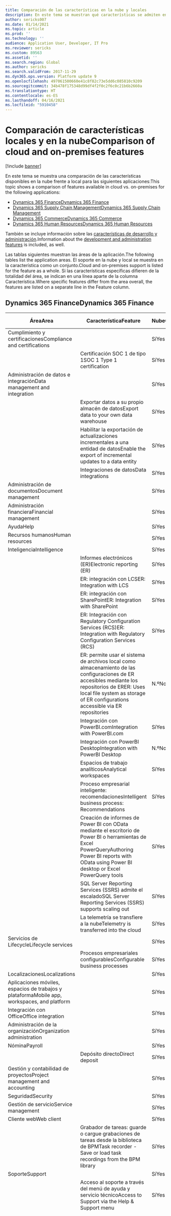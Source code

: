 ```yaml
---
title: Comparación de las características en la nube y locales
description: En este tema se muestran qué características se admiten en la nube y en local.
author: sericks007
ms.date: 01/14/2021
ms.topic: article
ms.prod: ''
ms.technology: ''
audience: Application User, Developer, IT Pro
ms.reviewer: sericks
ms.custom: 89563
ms.assetid: ''
ms.search.region: Global
ms.author: sericks
ms.search.validFrom: 2017-11-29
ms.dyn365.ops.version: Platform update 9
ms.openlocfilehash: 497061500660e41c8f82c73e5dd6c085810c9209
ms.sourcegitcommit: 34b478f175348d99df4f2f0c2f6c0c21b6b2660a
ms.translationtype: HT
ms.contentlocale: es-ES
ms.lasthandoff: 04/16/2021
ms.locfileid: "5910458"
---
```

# <a name="comparison-of-cloud-and-on-premises-features"></a><span data-ttu-id="b40ac-103">Comparación de características locales y en la nube</span><span class="sxs-lookup"><span data-stu-id="b40ac-103">Comparison of cloud and on-premises features</span></span>

[!include [banner](../includes/banner.md)]

<span data-ttu-id="b40ac-104">En este tema se muestra una comparación de las características disponibles en la nube frente a local para las siguientes aplicaciones:</span><span class="sxs-lookup"><span data-stu-id="b40ac-104">This topic shows a comparison of features available in cloud vs. on-premises for the following applications:</span></span>

- [<span data-ttu-id="b40ac-105">Dynamics 365 Finance</span><span class="sxs-lookup"><span data-stu-id="b40ac-105">Dynamics 365 Finance</span></span>](cloud-prem-comparison.md#dynamics-365-finance)
- [<span data-ttu-id="b40ac-106">Dynamics 365 Supply Chain Management</span><span class="sxs-lookup"><span data-stu-id="b40ac-106">Dynamics 365 Supply Chain Management</span></span>](cloud-prem-comparison.md#dynamics-365-supply-chain-management)
- [<span data-ttu-id="b40ac-107">Dynamics 365 Commerce</span><span class="sxs-lookup"><span data-stu-id="b40ac-107">Dynamics 365 Commerce</span></span>](cloud-prem-comparison.md#dynamics-365-commerce)
- [<span data-ttu-id="b40ac-108">Dynamics 365 Human Resources</span><span class="sxs-lookup"><span data-stu-id="b40ac-108">Dynamics 365 Human Resources</span></span>](cloud-prem-comparison.md#dynamics-365-human-resources)

<span data-ttu-id="b40ac-109">También se incluye información sobre las [características de desarrollo y administración](cloud-prem-comparison.md#development-and-administration-features).</span><span class="sxs-lookup"><span data-stu-id="b40ac-109">Information about the [development and administration features](cloud-prem-comparison.md#development-and-administration-features) is included, as well.</span></span>

<span data-ttu-id="b40ac-110">Las tablas siguientes muestran las áreas de la aplicación.</span><span class="sxs-lookup"><span data-stu-id="b40ac-110">The following tables list the application areas.</span></span> <span data-ttu-id="b40ac-111">El soporte en la nube y local se muestra en la característica como un conjunto.</span><span class="sxs-lookup"><span data-stu-id="b40ac-111">Cloud and on-premises support is listed for the feature as a whole.</span></span> <span data-ttu-id="b40ac-112">Si las características específicas difieren de la totalidad del área, se indican en una línea aparte de la columna Característica.</span><span class="sxs-lookup"><span data-stu-id="b40ac-112">Where specific features differ from the area overall, the features are listed on a separate line in the Feature column.</span></span>

## <a name="dynamics-365-finance"></a><span data-ttu-id="b40ac-113">Dynamics 365 Finance</span><span class="sxs-lookup"><span data-stu-id="b40ac-113">Dynamics 365 Finance</span></span>

| <span data-ttu-id="b40ac-114">**Área**</span><span class="sxs-lookup"><span data-stu-id="b40ac-114">**Area**</span></span>             | <span data-ttu-id="b40ac-115">**Característica**</span><span class="sxs-lookup"><span data-stu-id="b40ac-115">**Feature**</span></span>                | <span data-ttu-id="b40ac-116">**Nube**</span><span class="sxs-lookup"><span data-stu-id="b40ac-116">**Cloud**</span></span> | <span data-ttu-id="b40ac-117">**Local**</span><span class="sxs-lookup"><span data-stu-id="b40ac-117">**On-premises**</span></span> |
|---------------------|-----------------------------|-----------|-----------------|
| <span data-ttu-id="b40ac-118">Cumplimiento y certificaciones</span><span class="sxs-lookup"><span data-stu-id="b40ac-118">Compliance and certifications</span></span>        |                                                                                           | <span data-ttu-id="b40ac-119">Sí</span><span class="sxs-lookup"><span data-stu-id="b40ac-119">Yes</span></span>       | <span data-ttu-id="b40ac-120">Sí</span><span class="sxs-lookup"><span data-stu-id="b40ac-120">Yes</span></span>             |
|                                      | <span data-ttu-id="b40ac-121">Certificación SOC 1 de tipo 1</span><span class="sxs-lookup"><span data-stu-id="b40ac-121">SOC 1 Type 1 certification</span></span>                                                                | <span data-ttu-id="b40ac-122">Sí</span><span class="sxs-lookup"><span data-stu-id="b40ac-122">Yes</span></span>       | <span data-ttu-id="b40ac-123">No</span><span class="sxs-lookup"><span data-stu-id="b40ac-123">No</span></span>              |
| <span data-ttu-id="b40ac-124">Administración de datos e integración</span><span class="sxs-lookup"><span data-stu-id="b40ac-124">Data management and integration</span></span>      |                                                                                           | <span data-ttu-id="b40ac-125">Sí</span><span class="sxs-lookup"><span data-stu-id="b40ac-125">Yes</span></span>       | <span data-ttu-id="b40ac-126">Sí</span><span class="sxs-lookup"><span data-stu-id="b40ac-126">Yes</span></span>             |
|                                      | <span data-ttu-id="b40ac-127">Exportar datos a su propio almacén de datos</span><span class="sxs-lookup"><span data-stu-id="b40ac-127">Export data to your own data warehouse</span></span>                                                    | <span data-ttu-id="b40ac-128">Sí</span><span class="sxs-lookup"><span data-stu-id="b40ac-128">Yes</span></span>       | <span data-ttu-id="b40ac-129">Sí</span><span class="sxs-lookup"><span data-stu-id="b40ac-129">Yes</span></span>             |
|                                      | <span data-ttu-id="b40ac-130">Habilitar la exportación de actualizaciones incrementales a una entidad de datos</span><span class="sxs-lookup"><span data-stu-id="b40ac-130">Enable the export of incremental updates to a data entity</span></span>                                 | <span data-ttu-id="b40ac-131">Sí</span><span class="sxs-lookup"><span data-stu-id="b40ac-131">Yes</span></span>       | <span data-ttu-id="b40ac-132">Sí</span><span class="sxs-lookup"><span data-stu-id="b40ac-132">Yes</span></span>             |
|                                      | <span data-ttu-id="b40ac-133">Integraciones de datos</span><span class="sxs-lookup"><span data-stu-id="b40ac-133">Data integrations</span></span>                                                                         | <span data-ttu-id="b40ac-134">Sí</span><span class="sxs-lookup"><span data-stu-id="b40ac-134">Yes</span></span>       | <span data-ttu-id="b40ac-135">Sí</span><span class="sxs-lookup"><span data-stu-id="b40ac-135">Yes</span></span>             |
| <span data-ttu-id="b40ac-136">Administración de documentos</span><span class="sxs-lookup"><span data-stu-id="b40ac-136">Document management</span></span>                  |                                                                                           | <span data-ttu-id="b40ac-137">Sí</span><span class="sxs-lookup"><span data-stu-id="b40ac-137">Yes</span></span>       | <span data-ttu-id="b40ac-138">Sí</span><span class="sxs-lookup"><span data-stu-id="b40ac-138">Yes</span></span>             |
| <span data-ttu-id="b40ac-139">Administración financiera</span><span class="sxs-lookup"><span data-stu-id="b40ac-139">Financial management</span></span>                 |                                                                                           | <span data-ttu-id="b40ac-140">Sí</span><span class="sxs-lookup"><span data-stu-id="b40ac-140">Yes</span></span>       | <span data-ttu-id="b40ac-141">Sí</span><span class="sxs-lookup"><span data-stu-id="b40ac-141">Yes</span></span>             |
| <span data-ttu-id="b40ac-142">Ayuda</span><span class="sxs-lookup"><span data-stu-id="b40ac-142">Help</span></span>                                 |                                                                                           | <span data-ttu-id="b40ac-143">Sí</span><span class="sxs-lookup"><span data-stu-id="b40ac-143">Yes</span></span>       | <span data-ttu-id="b40ac-144">N.º</span><span class="sxs-lookup"><span data-stu-id="b40ac-144">No</span></span>              |
| <span data-ttu-id="b40ac-145">Recursos humanos</span><span class="sxs-lookup"><span data-stu-id="b40ac-145">Human resources</span></span>                      |                                                                                           | <span data-ttu-id="b40ac-146">Sí</span><span class="sxs-lookup"><span data-stu-id="b40ac-146">Yes</span></span>       | <span data-ttu-id="b40ac-147">Sí</span><span class="sxs-lookup"><span data-stu-id="b40ac-147">Yes</span></span>             |
| <span data-ttu-id="b40ac-148">Inteligencia</span><span class="sxs-lookup"><span data-stu-id="b40ac-148">Intelligence</span></span>                         |                                                                                           | <span data-ttu-id="b40ac-149">Sí</span><span class="sxs-lookup"><span data-stu-id="b40ac-149">Yes</span></span>       | <span data-ttu-id="b40ac-150">Sí</span><span class="sxs-lookup"><span data-stu-id="b40ac-150">Yes</span></span>             |
|                                      | <span data-ttu-id="b40ac-151">Informes electrónicos (ER)</span><span class="sxs-lookup"><span data-stu-id="b40ac-151">Electronic reporting (ER)</span></span>                                                                 | <span data-ttu-id="b40ac-152">Sí</span><span class="sxs-lookup"><span data-stu-id="b40ac-152">Yes</span></span>       | <span data-ttu-id="b40ac-153">Sí</span><span class="sxs-lookup"><span data-stu-id="b40ac-153">Yes</span></span>             |
|                                      | <span data-ttu-id="b40ac-154">ER: integración con LCS</span><span class="sxs-lookup"><span data-stu-id="b40ac-154">ER: Integration with LCS</span></span>                                                                  | <span data-ttu-id="b40ac-155">Sí</span><span class="sxs-lookup"><span data-stu-id="b40ac-155">Yes</span></span>       | <span data-ttu-id="b40ac-156">No</span><span class="sxs-lookup"><span data-stu-id="b40ac-156">No</span></span>              |
|                                      | <span data-ttu-id="b40ac-157">ER: integración con SharePoint</span><span class="sxs-lookup"><span data-stu-id="b40ac-157">ER: Integration with SharePoint</span></span>                                                           | <span data-ttu-id="b40ac-158">Sí</span><span class="sxs-lookup"><span data-stu-id="b40ac-158">Yes</span></span>       | <span data-ttu-id="b40ac-159">No</span><span class="sxs-lookup"><span data-stu-id="b40ac-159">No</span></span>              |
|                                      | <span data-ttu-id="b40ac-160">ER: Integración con Regulatory Configuration Services (RCS)</span><span class="sxs-lookup"><span data-stu-id="b40ac-160">ER: Integration with Regulatory Configuration Services (RCS)</span></span>                              | <span data-ttu-id="b40ac-161">Sí</span><span class="sxs-lookup"><span data-stu-id="b40ac-161">Yes</span></span>       | <span data-ttu-id="b40ac-162">No</span><span class="sxs-lookup"><span data-stu-id="b40ac-162">No</span></span>              |
|                                      | <span data-ttu-id="b40ac-163">ER: permite usar el sistema de archivos local como almacenamiento de las configuraciones de ER accesibles mediante los repositorios de ER</span><span class="sxs-lookup"><span data-stu-id="b40ac-163">ER: Uses local file system as storage of ER configurations accessible via ER repositories</span></span> | <span data-ttu-id="b40ac-164">N.º</span><span class="sxs-lookup"><span data-stu-id="b40ac-164">No</span></span>        | <span data-ttu-id="b40ac-165">Sí</span><span class="sxs-lookup"><span data-stu-id="b40ac-165">Yes</span></span>             |
|                                      | <span data-ttu-id="b40ac-166">Integración con PowerBI.com</span><span class="sxs-lookup"><span data-stu-id="b40ac-166">Integration with PowerBI.com</span></span>                                                              | <span data-ttu-id="b40ac-167">Sí</span><span class="sxs-lookup"><span data-stu-id="b40ac-167">Yes</span></span>       | <span data-ttu-id="b40ac-168">N.º</span><span class="sxs-lookup"><span data-stu-id="b40ac-168">No</span></span>              |
|                                      | <span data-ttu-id="b40ac-169">Integración con PowerBI Desktop</span><span class="sxs-lookup"><span data-stu-id="b40ac-169">Integration with PowerBI Desktop</span></span>                                                          | <span data-ttu-id="b40ac-170">N.º</span><span class="sxs-lookup"><span data-stu-id="b40ac-170">No</span></span>        | <span data-ttu-id="b40ac-171">Sí</span><span class="sxs-lookup"><span data-stu-id="b40ac-171">Yes</span></span>             |
|                                      | <span data-ttu-id="b40ac-172">Espacios de trabajo analíticos</span><span class="sxs-lookup"><span data-stu-id="b40ac-172">Analytical workspaces</span></span>                                                                     | <span data-ttu-id="b40ac-173">Sí</span><span class="sxs-lookup"><span data-stu-id="b40ac-173">Yes</span></span>       | <span data-ttu-id="b40ac-174">N.º</span><span class="sxs-lookup"><span data-stu-id="b40ac-174">No</span></span>              |
|                                      | <span data-ttu-id="b40ac-175">Proceso empresarial inteligente: recomendaciones</span><span class="sxs-lookup"><span data-stu-id="b40ac-175">Intelligent business process: Recommendations</span></span>                                             | <span data-ttu-id="b40ac-176">Sí</span><span class="sxs-lookup"><span data-stu-id="b40ac-176">Yes</span></span>       | <span data-ttu-id="b40ac-177">Nº</span><span class="sxs-lookup"><span data-stu-id="b40ac-177">No</span></span>              |
|                                      | <span data-ttu-id="b40ac-178">Creación de informes de Power BI con OData mediante el escritorio de Power BI o herramientas de Excel PowerQuery</span><span class="sxs-lookup"><span data-stu-id="b40ac-178">Authoring Power BI reports with OData using Power BI desktop or Excel PowerQuery tools</span></span>    | <span data-ttu-id="b40ac-179">Sí</span><span class="sxs-lookup"><span data-stu-id="b40ac-179">Yes</span></span>       | <span data-ttu-id="b40ac-180">Nº</span><span class="sxs-lookup"><span data-stu-id="b40ac-180">No</span></span>              |
|                                      | <span data-ttu-id="b40ac-181">SQL Server Reporting Services (SSRS) admite el escalado</span><span class="sxs-lookup"><span data-stu-id="b40ac-181">SQL Server Reporting Services (SSRS) supports scaling out</span></span>                                 | <span data-ttu-id="b40ac-182">Sí</span><span class="sxs-lookup"><span data-stu-id="b40ac-182">Yes</span></span>       | <span data-ttu-id="b40ac-183">Sí</span><span class="sxs-lookup"><span data-stu-id="b40ac-183">Yes</span></span>             |
|                                      | <span data-ttu-id="b40ac-184">La telemetría se transfiere a la nube</span><span class="sxs-lookup"><span data-stu-id="b40ac-184">Telemetry is transferred into the cloud</span></span>                                                   | <span data-ttu-id="b40ac-185">Sí</span><span class="sxs-lookup"><span data-stu-id="b40ac-185">Yes</span></span>       | <span data-ttu-id="b40ac-186">N.º</span><span class="sxs-lookup"><span data-stu-id="b40ac-186">No</span></span>              |
| <span data-ttu-id="b40ac-187">Servicios de Lifecycle</span><span class="sxs-lookup"><span data-stu-id="b40ac-187">Lifecycle services</span></span>                   |                                                                                           | <span data-ttu-id="b40ac-188">Sí</span><span class="sxs-lookup"><span data-stu-id="b40ac-188">Yes</span></span>       | <span data-ttu-id="b40ac-189">Sí</span><span class="sxs-lookup"><span data-stu-id="b40ac-189">Yes</span></span>             |
|                                      | <span data-ttu-id="b40ac-190">Procesos empresariales configurables</span><span class="sxs-lookup"><span data-stu-id="b40ac-190">Configurable business processes</span></span>                                                           | <span data-ttu-id="b40ac-191">Sí</span><span class="sxs-lookup"><span data-stu-id="b40ac-191">Yes</span></span>       | <span data-ttu-id="b40ac-192">No</span><span class="sxs-lookup"><span data-stu-id="b40ac-192">No</span></span>              |
| <span data-ttu-id="b40ac-193">Localizaciones</span><span class="sxs-lookup"><span data-stu-id="b40ac-193">Localizations</span></span>                        |                                                                                           | <span data-ttu-id="b40ac-194">Sí</span><span class="sxs-lookup"><span data-stu-id="b40ac-194">Yes</span></span>       | <span data-ttu-id="b40ac-195">Sí</span><span class="sxs-lookup"><span data-stu-id="b40ac-195">Yes</span></span>             |
| <span data-ttu-id="b40ac-196">Aplicaciones móviles, espacios de trabajos y plataforma</span><span class="sxs-lookup"><span data-stu-id="b40ac-196">Mobile app, workspaces, and platform</span></span> |                                                                                           | <span data-ttu-id="b40ac-197">Sí</span><span class="sxs-lookup"><span data-stu-id="b40ac-197">Yes</span></span>       | <span data-ttu-id="b40ac-198">Sí</span><span class="sxs-lookup"><span data-stu-id="b40ac-198">Yes</span></span>             |
| <span data-ttu-id="b40ac-199">Integración con Office</span><span class="sxs-lookup"><span data-stu-id="b40ac-199">Office integration</span></span>                   |                                                                                           | <span data-ttu-id="b40ac-200">Sí</span><span class="sxs-lookup"><span data-stu-id="b40ac-200">Yes</span></span>       | <span data-ttu-id="b40ac-201">Sí</span><span class="sxs-lookup"><span data-stu-id="b40ac-201">Yes</span></span>             |
| <span data-ttu-id="b40ac-202">Administración de la organización</span><span class="sxs-lookup"><span data-stu-id="b40ac-202">Organization administration</span></span>          |                                                                                           | <span data-ttu-id="b40ac-203">Sí</span><span class="sxs-lookup"><span data-stu-id="b40ac-203">Yes</span></span>       | <span data-ttu-id="b40ac-204">Sí</span><span class="sxs-lookup"><span data-stu-id="b40ac-204">Yes</span></span>             |
| <span data-ttu-id="b40ac-205">Nómina</span><span class="sxs-lookup"><span data-stu-id="b40ac-205">Payroll</span></span>                              |                                                                                           | <span data-ttu-id="b40ac-206">Sí</span><span class="sxs-lookup"><span data-stu-id="b40ac-206">Yes</span></span>       | <span data-ttu-id="b40ac-207">Sí</span><span class="sxs-lookup"><span data-stu-id="b40ac-207">Yes</span></span>             |
|                                      | <span data-ttu-id="b40ac-208">Depósito directo</span><span class="sxs-lookup"><span data-stu-id="b40ac-208">Direct deposit</span></span>                                                                            | <span data-ttu-id="b40ac-209">Sí</span><span class="sxs-lookup"><span data-stu-id="b40ac-209">Yes</span></span>       | <span data-ttu-id="b40ac-210">No</span><span class="sxs-lookup"><span data-stu-id="b40ac-210">No</span></span>              |
| <span data-ttu-id="b40ac-211">Gestión y contabilidad de proyectos</span><span class="sxs-lookup"><span data-stu-id="b40ac-211">Project management and accounting</span></span>    |                                                                                           | <span data-ttu-id="b40ac-212">Sí</span><span class="sxs-lookup"><span data-stu-id="b40ac-212">Yes</span></span>       | <span data-ttu-id="b40ac-213">Sí</span><span class="sxs-lookup"><span data-stu-id="b40ac-213">Yes</span></span>             |
| <span data-ttu-id="b40ac-214">Seguridad</span><span class="sxs-lookup"><span data-stu-id="b40ac-214">Security</span></span>                             |                                                                                           | <span data-ttu-id="b40ac-215">Sí</span><span class="sxs-lookup"><span data-stu-id="b40ac-215">Yes</span></span>       | <span data-ttu-id="b40ac-216">Sí</span><span class="sxs-lookup"><span data-stu-id="b40ac-216">Yes</span></span>             |
| <span data-ttu-id="b40ac-217">Gestión de servicio</span><span class="sxs-lookup"><span data-stu-id="b40ac-217">Service management</span></span>                   |                                                                                           | <span data-ttu-id="b40ac-218">Sí</span><span class="sxs-lookup"><span data-stu-id="b40ac-218">Yes</span></span>       | <span data-ttu-id="b40ac-219">Sí</span><span class="sxs-lookup"><span data-stu-id="b40ac-219">Yes</span></span>             |
| <span data-ttu-id="b40ac-220">Cliente web</span><span class="sxs-lookup"><span data-stu-id="b40ac-220">Web client</span></span>                           |                                                                                           | <span data-ttu-id="b40ac-221">Sí</span><span class="sxs-lookup"><span data-stu-id="b40ac-221">Yes</span></span>       | <span data-ttu-id="b40ac-222">Sí</span><span class="sxs-lookup"><span data-stu-id="b40ac-222">Yes</span></span>             |
|                                      | <span data-ttu-id="b40ac-223">Grabador de tareas: guarde o cargue grabaciones de tareas desde la biblioteca de BPM</span><span class="sxs-lookup"><span data-stu-id="b40ac-223">Task recorder - Save or load task recordings from the BPM library</span></span>                         | <span data-ttu-id="b40ac-224">Sí</span><span class="sxs-lookup"><span data-stu-id="b40ac-224">Yes</span></span>       | <span data-ttu-id="b40ac-225">N.º</span><span class="sxs-lookup"><span data-stu-id="b40ac-225">No</span></span>              |
| <span data-ttu-id="b40ac-226">Soporte</span><span class="sxs-lookup"><span data-stu-id="b40ac-226">Support</span></span>                              |                                                                                           | <span data-ttu-id="b40ac-227">Sí</span><span class="sxs-lookup"><span data-stu-id="b40ac-227">Yes</span></span>       | <span data-ttu-id="b40ac-228">Sí</span><span class="sxs-lookup"><span data-stu-id="b40ac-228">Yes</span></span>             |
|                                      | <span data-ttu-id="b40ac-229">Acceso al soporte a través del menú de ayuda y servicio técnico</span><span class="sxs-lookup"><span data-stu-id="b40ac-229">Access to Support via the Help & Support menu</span></span>                                             | <span data-ttu-id="b40ac-230">Sí</span><span class="sxs-lookup"><span data-stu-id="b40ac-230">Yes</span></span>       | <span data-ttu-id="b40ac-231">No</span><span class="sxs-lookup"><span data-stu-id="b40ac-231">No</span></span>              |
|                                      | <span data-ttu-id="b40ac-232">Eventos de negocio</span><span class="sxs-lookup"><span data-stu-id="b40ac-232">Business events</span></span>                                                                           | <span data-ttu-id="b40ac-233">Sí</span><span class="sxs-lookup"><span data-stu-id="b40ac-233">Yes</span></span>       | <span data-ttu-id="b40ac-234">Sí (se requiere conectividad a Internet o se deben implementar puntos finales personalizados para enviar/recibir eventos de negocios dentro de la intranet)</span><span class="sxs-lookup"><span data-stu-id="b40ac-234">Yes (either internet connectivity is required or custom endpoints must be implemented to send/receive business events within intranet)</span></span>              |

## <a name="dynamics-365-supply-chain-management"></a><span data-ttu-id="b40ac-235">Dynamics 365 Supply Chain Management</span><span class="sxs-lookup"><span data-stu-id="b40ac-235">Dynamics 365 Supply Chain Management</span></span> 

| <span data-ttu-id="b40ac-236">**Área**</span><span class="sxs-lookup"><span data-stu-id="b40ac-236">**Area**</span></span>                | <span data-ttu-id="b40ac-237">**Característica**</span><span class="sxs-lookup"><span data-stu-id="b40ac-237">**Feature**</span></span>             | <span data-ttu-id="b40ac-238">**Nube**</span><span class="sxs-lookup"><span data-stu-id="b40ac-238">**Cloud**</span></span> | <span data-ttu-id="b40ac-239">**Local**</span><span class="sxs-lookup"><span data-stu-id="b40ac-239">**On-premises**</span></span> |
|-------------------------|-------------------|-----------|-----------------|
| <span data-ttu-id="b40ac-240">Administración de activos</span><span class="sxs-lookup"><span data-stu-id="b40ac-240">Asset management</span></span>                     |                                                                                           | <span data-ttu-id="b40ac-241">Sí</span><span class="sxs-lookup"><span data-stu-id="b40ac-241">Yes</span></span>       | <span data-ttu-id="b40ac-242">Sí</span><span class="sxs-lookup"><span data-stu-id="b40ac-242">Yes</span></span>             |
| <span data-ttu-id="b40ac-243">Cumplimiento y certificaciones</span><span class="sxs-lookup"><span data-stu-id="b40ac-243">Compliance and certifications</span></span>        |                                                                                           | <span data-ttu-id="b40ac-244">Sí</span><span class="sxs-lookup"><span data-stu-id="b40ac-244">Yes</span></span>       | <span data-ttu-id="b40ac-245">Sí</span><span class="sxs-lookup"><span data-stu-id="b40ac-245">Yes</span></span>             |
|                                      | <span data-ttu-id="b40ac-246">Certificación SOC 1 de tipo 1</span><span class="sxs-lookup"><span data-stu-id="b40ac-246">SOC 1 Type 1 certification</span></span>                                                                | <span data-ttu-id="b40ac-247">Sí</span><span class="sxs-lookup"><span data-stu-id="b40ac-247">Yes</span></span>       | <span data-ttu-id="b40ac-248">Nº</span><span class="sxs-lookup"><span data-stu-id="b40ac-248">No</span></span>              |
| <span data-ttu-id="b40ac-249">Contabilidad de costes</span><span class="sxs-lookup"><span data-stu-id="b40ac-249">Cost accounting</span></span>                      |                                                                                           | <span data-ttu-id="b40ac-250">Sí</span><span class="sxs-lookup"><span data-stu-id="b40ac-250">Yes</span></span>       | <span data-ttu-id="b40ac-251">Sí</span><span class="sxs-lookup"><span data-stu-id="b40ac-251">Yes</span></span>             |
|                                      | <span data-ttu-id="b40ac-252">Paquete de contenido de contabilidad de costes para Power BI</span><span class="sxs-lookup"><span data-stu-id="b40ac-252">Cost accounting content pack for Power BI</span></span>                                                 | <span data-ttu-id="b40ac-253">Sí</span><span class="sxs-lookup"><span data-stu-id="b40ac-253">Yes</span></span>       | <span data-ttu-id="b40ac-254">Nº</span><span class="sxs-lookup"><span data-stu-id="b40ac-254">No</span></span>              |
|                                      | <span data-ttu-id="b40ac-255">Área de trabajo de la contabilidad de costes para aplicaciones móviles</span><span class="sxs-lookup"><span data-stu-id="b40ac-255">Cost accounting workspace for mobile app</span></span>                                                  | <span data-ttu-id="b40ac-256">Sí</span><span class="sxs-lookup"><span data-stu-id="b40ac-256">Yes</span></span>       | <span data-ttu-id="b40ac-257">Nº</span><span class="sxs-lookup"><span data-stu-id="b40ac-257">No</span></span>              |
| <span data-ttu-id="b40ac-258">Gestión de costes</span><span class="sxs-lookup"><span data-stu-id="b40ac-258">Cost management</span></span>                      |                                                                                           | <span data-ttu-id="b40ac-259">Sí</span><span class="sxs-lookup"><span data-stu-id="b40ac-259">Yes</span></span>       | <span data-ttu-id="b40ac-260">Sí</span><span class="sxs-lookup"><span data-stu-id="b40ac-260">Yes</span></span>             |
|                                      | <span data-ttu-id="b40ac-261">Paquete de contenido gestión de costes para Power BI</span><span class="sxs-lookup"><span data-stu-id="b40ac-261">Cost management content pack for Power BI</span></span>                                                 | <span data-ttu-id="b40ac-262">Sí</span><span class="sxs-lookup"><span data-stu-id="b40ac-262">Yes</span></span>       | <span data-ttu-id="b40ac-263">Nº</span><span class="sxs-lookup"><span data-stu-id="b40ac-263">No</span></span>              |
| <span data-ttu-id="b40ac-264">Administración de datos e integración</span><span class="sxs-lookup"><span data-stu-id="b40ac-264">Data management and integration</span></span>      |                                                                                           | <span data-ttu-id="b40ac-265">Sí</span><span class="sxs-lookup"><span data-stu-id="b40ac-265">Yes</span></span>       | <span data-ttu-id="b40ac-266">Sí</span><span class="sxs-lookup"><span data-stu-id="b40ac-266">Yes</span></span>             |
|                                      | <span data-ttu-id="b40ac-267">Extensión diseñada según la configuración</span><span class="sxs-lookup"><span data-stu-id="b40ac-267">Configuration-driven extension</span></span>                                                            | <span data-ttu-id="b40ac-268">Sí</span><span class="sxs-lookup"><span data-stu-id="b40ac-268">Yes</span></span>       | <span data-ttu-id="b40ac-269">N.º</span><span class="sxs-lookup"><span data-stu-id="b40ac-269">No</span></span>              |
|                                      | <span data-ttu-id="b40ac-270">Exportar datos a su propio almacén de datos</span><span class="sxs-lookup"><span data-stu-id="b40ac-270">Export data to your own data warehouse</span></span>                                                    | <span data-ttu-id="b40ac-271">Sí</span><span class="sxs-lookup"><span data-stu-id="b40ac-271">Yes</span></span>       | <span data-ttu-id="b40ac-272">Sí</span><span class="sxs-lookup"><span data-stu-id="b40ac-272">Yes</span></span>             |
|                                      | <span data-ttu-id="b40ac-273">Habilitar la exportación de actualizaciones incrementales a una entidad de datos</span><span class="sxs-lookup"><span data-stu-id="b40ac-273">Enable the export of incremental updates to a data entity</span></span>                                 | <span data-ttu-id="b40ac-274">Sí</span><span class="sxs-lookup"><span data-stu-id="b40ac-274">Yes</span></span>       | <span data-ttu-id="b40ac-275">Sí</span><span class="sxs-lookup"><span data-stu-id="b40ac-275">Yes</span></span>             |
|                                      | <span data-ttu-id="b40ac-276">Integraciones de datos</span><span class="sxs-lookup"><span data-stu-id="b40ac-276">Data integrations</span></span>                                                                         | <span data-ttu-id="b40ac-277">Sí</span><span class="sxs-lookup"><span data-stu-id="b40ac-277">Yes</span></span>       | <span data-ttu-id="b40ac-278">Sí</span><span class="sxs-lookup"><span data-stu-id="b40ac-278">Yes</span></span>             |
| <span data-ttu-id="b40ac-279">Administración de documentos</span><span class="sxs-lookup"><span data-stu-id="b40ac-279">Document management</span></span>                  |                                                                                           | <span data-ttu-id="b40ac-280">Sí</span><span class="sxs-lookup"><span data-stu-id="b40ac-280">Yes</span></span>       | <span data-ttu-id="b40ac-281">Sí</span><span class="sxs-lookup"><span data-stu-id="b40ac-281">Yes</span></span>             |
| <span data-ttu-id="b40ac-282">Ayuda</span><span class="sxs-lookup"><span data-stu-id="b40ac-282">Help</span></span>                                 |                                                                                           | <span data-ttu-id="b40ac-283">Sí</span><span class="sxs-lookup"><span data-stu-id="b40ac-283">Yes</span></span>       | <span data-ttu-id="b40ac-284">No</span><span class="sxs-lookup"><span data-stu-id="b40ac-284">No</span></span>              |
| <span data-ttu-id="b40ac-285">Inteligencia</span><span class="sxs-lookup"><span data-stu-id="b40ac-285">Intelligence</span></span>                         |                                                                                           | <span data-ttu-id="b40ac-286">Sí</span><span class="sxs-lookup"><span data-stu-id="b40ac-286">Yes</span></span>       | <span data-ttu-id="b40ac-287">Sí</span><span class="sxs-lookup"><span data-stu-id="b40ac-287">Yes</span></span>             |
|                                      | <span data-ttu-id="b40ac-288">Informes electrónicos (ER)</span><span class="sxs-lookup"><span data-stu-id="b40ac-288">Electronic reporting (ER)</span></span>                                                                 | <span data-ttu-id="b40ac-289">Sí</span><span class="sxs-lookup"><span data-stu-id="b40ac-289">Yes</span></span>       | <span data-ttu-id="b40ac-290">Sí</span><span class="sxs-lookup"><span data-stu-id="b40ac-290">Yes</span></span>             |
|                                      | <span data-ttu-id="b40ac-291">ER: integración con LCS</span><span class="sxs-lookup"><span data-stu-id="b40ac-291">ER: Integration with LCS</span></span>                                                                  | <span data-ttu-id="b40ac-292">Sí</span><span class="sxs-lookup"><span data-stu-id="b40ac-292">Yes</span></span>       | <span data-ttu-id="b40ac-293">No</span><span class="sxs-lookup"><span data-stu-id="b40ac-293">No</span></span>              |
|                                      | <span data-ttu-id="b40ac-294">ER: integración con SharePoint</span><span class="sxs-lookup"><span data-stu-id="b40ac-294">ER: Integration with SharePoint</span></span>                                                           | <span data-ttu-id="b40ac-295">Sí</span><span class="sxs-lookup"><span data-stu-id="b40ac-295">Yes</span></span>       | <span data-ttu-id="b40ac-296">No</span><span class="sxs-lookup"><span data-stu-id="b40ac-296">No</span></span>              |
|                                      | <span data-ttu-id="b40ac-297">ER: Integración con Regulatory Configuration Services (RCS)</span><span class="sxs-lookup"><span data-stu-id="b40ac-297">ER: Integration with Regulatory Configuration Services (RCS)</span></span>                              | <span data-ttu-id="b40ac-298">Sí</span><span class="sxs-lookup"><span data-stu-id="b40ac-298">Yes</span></span>       | <span data-ttu-id="b40ac-299">No</span><span class="sxs-lookup"><span data-stu-id="b40ac-299">No</span></span>              |
|                                      | <span data-ttu-id="b40ac-300">ER: permite usar el sistema de archivos local como almacenamiento de las configuraciones de ER accesibles mediante los repositorios de ER</span><span class="sxs-lookup"><span data-stu-id="b40ac-300">ER: Uses local file system as storage of ER configurations accessible via ER repositories</span></span> | <span data-ttu-id="b40ac-301">N.º</span><span class="sxs-lookup"><span data-stu-id="b40ac-301">No</span></span>        | <span data-ttu-id="b40ac-302">Sí</span><span class="sxs-lookup"><span data-stu-id="b40ac-302">Yes</span></span>             |
|                                      | <span data-ttu-id="b40ac-303">Integración con PowerBI.com</span><span class="sxs-lookup"><span data-stu-id="b40ac-303">Integration with PowerBI.com</span></span>                                                              | <span data-ttu-id="b40ac-304">Sí</span><span class="sxs-lookup"><span data-stu-id="b40ac-304">Yes</span></span>       | <span data-ttu-id="b40ac-305">N.º</span><span class="sxs-lookup"><span data-stu-id="b40ac-305">No</span></span>              |
|                                      | <span data-ttu-id="b40ac-306">Integración con PowerBI Desktop</span><span class="sxs-lookup"><span data-stu-id="b40ac-306">Integration with PowerBI Desktop</span></span>                                                          | <span data-ttu-id="b40ac-307">N.º</span><span class="sxs-lookup"><span data-stu-id="b40ac-307">No</span></span>        | <span data-ttu-id="b40ac-308">Sí</span><span class="sxs-lookup"><span data-stu-id="b40ac-308">Yes</span></span>             |
|                                      | <span data-ttu-id="b40ac-309">Espacios de trabajo analíticos</span><span class="sxs-lookup"><span data-stu-id="b40ac-309">Analytical workspaces</span></span>                                                                     | <span data-ttu-id="b40ac-310">Sí</span><span class="sxs-lookup"><span data-stu-id="b40ac-310">Yes</span></span>       | <span data-ttu-id="b40ac-311">N.º</span><span class="sxs-lookup"><span data-stu-id="b40ac-311">No</span></span>              |
|                                      | <span data-ttu-id="b40ac-312">Proceso empresarial inteligente: recomendaciones</span><span class="sxs-lookup"><span data-stu-id="b40ac-312">Intelligent business process: Recommendations</span></span>                                             | <span data-ttu-id="b40ac-313">Sí</span><span class="sxs-lookup"><span data-stu-id="b40ac-313">Yes</span></span>       | <span data-ttu-id="b40ac-314">Nº</span><span class="sxs-lookup"><span data-stu-id="b40ac-314">No</span></span>              |
|                                      | <span data-ttu-id="b40ac-315">Creación de informes de Power BI con OData mediante el escritorio de Power BI o herramientas de Excel PowerQuery</span><span class="sxs-lookup"><span data-stu-id="b40ac-315">Authoring Power BI reports with OData using Power BI desktop or Excel PowerQuery tools</span></span>    | <span data-ttu-id="b40ac-316">Sí</span><span class="sxs-lookup"><span data-stu-id="b40ac-316">Yes</span></span>       | <span data-ttu-id="b40ac-317">Nº</span><span class="sxs-lookup"><span data-stu-id="b40ac-317">No</span></span>              |
|                                      | <span data-ttu-id="b40ac-318">SQL Server Reporting Services (SSRS) admite el escalado</span><span class="sxs-lookup"><span data-stu-id="b40ac-318">SQL Server Reporting Services (SSRS) supports scaling out</span></span>                                 | <span data-ttu-id="b40ac-319">Sí</span><span class="sxs-lookup"><span data-stu-id="b40ac-319">Yes</span></span>       | <span data-ttu-id="b40ac-320">Sí</span><span class="sxs-lookup"><span data-stu-id="b40ac-320">Yes</span></span>             |
|                                      | <span data-ttu-id="b40ac-321">La telemetría se transfiere a la nube</span><span class="sxs-lookup"><span data-stu-id="b40ac-321">Telemetry is transferred into the cloud</span></span>                                                   | <span data-ttu-id="b40ac-322">Sí</span><span class="sxs-lookup"><span data-stu-id="b40ac-322">Yes</span></span>       | <span data-ttu-id="b40ac-323">N.º</span><span class="sxs-lookup"><span data-stu-id="b40ac-323">No</span></span>              |
| <span data-ttu-id="b40ac-324">Gestión de inventarios</span><span class="sxs-lookup"><span data-stu-id="b40ac-324">Inventory management</span></span>                 |                                                                                           | <span data-ttu-id="b40ac-325">Sí</span><span class="sxs-lookup"><span data-stu-id="b40ac-325">Yes</span></span>       | <span data-ttu-id="b40ac-326">Sí</span><span class="sxs-lookup"><span data-stu-id="b40ac-326">Yes</span></span>             |
| <span data-ttu-id="b40ac-327">Servicios de Lifecycle</span><span class="sxs-lookup"><span data-stu-id="b40ac-327">Lifecycle services</span></span>                   |                                                                                           | <span data-ttu-id="b40ac-328">Sí</span><span class="sxs-lookup"><span data-stu-id="b40ac-328">Yes</span></span>       | <span data-ttu-id="b40ac-329">Sí</span><span class="sxs-lookup"><span data-stu-id="b40ac-329">Yes</span></span>             |
|                                      | <span data-ttu-id="b40ac-330">Procesos empresariales configurables</span><span class="sxs-lookup"><span data-stu-id="b40ac-330">Configurable business processes</span></span>                                                           | <span data-ttu-id="b40ac-331">Sí</span><span class="sxs-lookup"><span data-stu-id="b40ac-331">Yes</span></span>       | <span data-ttu-id="b40ac-332">N.º</span><span class="sxs-lookup"><span data-stu-id="b40ac-332">No</span></span>              |
| <span data-ttu-id="b40ac-333">Localizaciones</span><span class="sxs-lookup"><span data-stu-id="b40ac-333">Localizations</span></span>                        |                                                                                           | <span data-ttu-id="b40ac-334">Sí</span><span class="sxs-lookup"><span data-stu-id="b40ac-334">Yes</span></span>       | <span data-ttu-id="b40ac-335">Sí</span><span class="sxs-lookup"><span data-stu-id="b40ac-335">Yes</span></span>             |
| <span data-ttu-id="b40ac-336">Fabricación</span><span class="sxs-lookup"><span data-stu-id="b40ac-336">Manufacturing</span></span>                        |                                                                                           | <span data-ttu-id="b40ac-337">Sí</span><span class="sxs-lookup"><span data-stu-id="b40ac-337">Yes</span></span>       | <span data-ttu-id="b40ac-338">Sí</span><span class="sxs-lookup"><span data-stu-id="b40ac-338">Yes</span></span>             |
| <span data-ttu-id="b40ac-339">Previsión y planificación maestra</span><span class="sxs-lookup"><span data-stu-id="b40ac-339">Master planning and forecasting</span></span>      |                                                                                           | <span data-ttu-id="b40ac-340">Sí</span><span class="sxs-lookup"><span data-stu-id="b40ac-340">Yes</span></span>       | <span data-ttu-id="b40ac-341">Sí</span><span class="sxs-lookup"><span data-stu-id="b40ac-341">Yes</span></span>             |
| <span data-ttu-id="b40ac-342">Optimización de planificación</span><span class="sxs-lookup"><span data-stu-id="b40ac-342">Planning optimization</span></span>                |                                                                                           | <span data-ttu-id="b40ac-343">Sí</span><span class="sxs-lookup"><span data-stu-id="b40ac-343">Yes</span></span>       | <span data-ttu-id="b40ac-344">N.º</span><span class="sxs-lookup"><span data-stu-id="b40ac-344">No</span></span>              |
| <span data-ttu-id="b40ac-345">Aplicaciones móviles, espacios de trabajos y plataforma</span><span class="sxs-lookup"><span data-stu-id="b40ac-345">Mobile app, workspaces, and platform</span></span> |                                                                                           | <span data-ttu-id="b40ac-346">Sí</span><span class="sxs-lookup"><span data-stu-id="b40ac-346">Yes</span></span>       | <span data-ttu-id="b40ac-347">Sí</span><span class="sxs-lookup"><span data-stu-id="b40ac-347">Yes</span></span>             |
| <span data-ttu-id="b40ac-348">Integración con Office</span><span class="sxs-lookup"><span data-stu-id="b40ac-348">Office integration</span></span>                   |                                                                                           | <span data-ttu-id="b40ac-349">Sí</span><span class="sxs-lookup"><span data-stu-id="b40ac-349">Yes</span></span>       | <span data-ttu-id="b40ac-350">Sí</span><span class="sxs-lookup"><span data-stu-id="b40ac-350">Yes</span></span>             |
| <span data-ttu-id="b40ac-351">Administración de la organización</span><span class="sxs-lookup"><span data-stu-id="b40ac-351">Organization administration</span></span>          |                                                                                           | <span data-ttu-id="b40ac-352">Sí</span><span class="sxs-lookup"><span data-stu-id="b40ac-352">Yes</span></span>       | <span data-ttu-id="b40ac-353">Sí</span><span class="sxs-lookup"><span data-stu-id="b40ac-353">Yes</span></span>             |
| <span data-ttu-id="b40ac-354">Adquisición y abastecimiento</span><span class="sxs-lookup"><span data-stu-id="b40ac-354">Procurement and sourcing</span></span>             |                                                                                           | <span data-ttu-id="b40ac-355">Sí</span><span class="sxs-lookup"><span data-stu-id="b40ac-355">Yes</span></span>       | <span data-ttu-id="b40ac-356">Sí</span><span class="sxs-lookup"><span data-stu-id="b40ac-356">Yes</span></span>             |
|                                      | <span data-ttu-id="b40ac-357">Catálogo externo en línea de la solicitud de compra</span><span class="sxs-lookup"><span data-stu-id="b40ac-357">Punch-out to external catalog from purchase requisition</span></span>                                   | <span data-ttu-id="b40ac-358">Sí</span><span class="sxs-lookup"><span data-stu-id="b40ac-358">Yes</span></span>       | <span data-ttu-id="b40ac-359">Nº</span><span class="sxs-lookup"><span data-stu-id="b40ac-359">No</span></span>              |
|                                      | <span data-ttu-id="b40ac-360">Análisis de compras e informes de gastos Power BI</span><span class="sxs-lookup"><span data-stu-id="b40ac-360">Purchase spend analysis Power BI reports</span></span>                                                  | <span data-ttu-id="b40ac-361">Sí</span><span class="sxs-lookup"><span data-stu-id="b40ac-361">Yes</span></span>       | <span data-ttu-id="b40ac-362">Nº</span><span class="sxs-lookup"><span data-stu-id="b40ac-362">No</span></span>              |
| <span data-ttu-id="b40ac-363">Gestión de información de productos</span><span class="sxs-lookup"><span data-stu-id="b40ac-363">Product information management</span></span>       |                                                                                           | <span data-ttu-id="b40ac-364">Sí</span><span class="sxs-lookup"><span data-stu-id="b40ac-364">Yes</span></span>       | <span data-ttu-id="b40ac-365">Sí</span><span class="sxs-lookup"><span data-stu-id="b40ac-365">Yes</span></span>             |
| <span data-ttu-id="b40ac-366">Datos del producto principal</span><span class="sxs-lookup"><span data-stu-id="b40ac-366">Product master data</span></span>                  |                                                                                           | <span data-ttu-id="b40ac-367">Sí</span><span class="sxs-lookup"><span data-stu-id="b40ac-367">Yes</span></span>       | <span data-ttu-id="b40ac-368">Sí</span><span class="sxs-lookup"><span data-stu-id="b40ac-368">Yes</span></span>             |
| <span data-ttu-id="b40ac-369">Producción</span><span class="sxs-lookup"><span data-stu-id="b40ac-369">Production</span></span>                           |                                                                                           | <span data-ttu-id="b40ac-370">Sí</span><span class="sxs-lookup"><span data-stu-id="b40ac-370">Yes</span></span>       | <span data-ttu-id="b40ac-371">Sí</span><span class="sxs-lookup"><span data-stu-id="b40ac-371">Yes</span></span>             |
|                                      | <span data-ttu-id="b40ac-372">Informes de rendimiento de producción de Power BI</span><span class="sxs-lookup"><span data-stu-id="b40ac-372">Production performance Power BI reports</span></span>                                                   | <span data-ttu-id="b40ac-373">Sí</span><span class="sxs-lookup"><span data-stu-id="b40ac-373">Yes</span></span>       | <span data-ttu-id="b40ac-374">Nº</span><span class="sxs-lookup"><span data-stu-id="b40ac-374">No</span></span>              |
| <span data-ttu-id="b40ac-375">Gestión de proyectos y contabilidad</span><span class="sxs-lookup"><span data-stu-id="b40ac-375">Project management and accounting</span></span>    |                                                                                           | <span data-ttu-id="b40ac-376">Sí</span><span class="sxs-lookup"><span data-stu-id="b40ac-376">Yes</span></span>       | <span data-ttu-id="b40ac-377">Sí</span><span class="sxs-lookup"><span data-stu-id="b40ac-377">Yes</span></span>             |
| <span data-ttu-id="b40ac-378">Ventas</span><span class="sxs-lookup"><span data-stu-id="b40ac-378">Sales</span></span>                                |                                                                                           | <span data-ttu-id="b40ac-379">Sí</span><span class="sxs-lookup"><span data-stu-id="b40ac-379">Yes</span></span>       | <span data-ttu-id="b40ac-380">Sí</span><span class="sxs-lookup"><span data-stu-id="b40ac-380">Yes</span></span>             |
|                                      | <span data-ttu-id="b40ac-381">Informes de rendimiento de ventas y rentabilidad de Power BI</span><span class="sxs-lookup"><span data-stu-id="b40ac-381">Sales and profitability performance Power BI reports</span></span>                                      | <span data-ttu-id="b40ac-382">Sí</span><span class="sxs-lookup"><span data-stu-id="b40ac-382">Yes</span></span>       | <span data-ttu-id="b40ac-383">Nº</span><span class="sxs-lookup"><span data-stu-id="b40ac-383">No</span></span>              |
| <span data-ttu-id="b40ac-384">Seguridad</span><span class="sxs-lookup"><span data-stu-id="b40ac-384">Security</span></span>                             |                                                                                           | <span data-ttu-id="b40ac-385">Sí</span><span class="sxs-lookup"><span data-stu-id="b40ac-385">Yes</span></span>       | <span data-ttu-id="b40ac-386">Sí</span><span class="sxs-lookup"><span data-stu-id="b40ac-386">Yes</span></span>             |
| <span data-ttu-id="b40ac-387">Gestión de servicio</span><span class="sxs-lookup"><span data-stu-id="b40ac-387">Service management</span></span>                   |                                                                                           | <span data-ttu-id="b40ac-388">Sí</span><span class="sxs-lookup"><span data-stu-id="b40ac-388">Yes</span></span>       | <span data-ttu-id="b40ac-389">Sí</span><span class="sxs-lookup"><span data-stu-id="b40ac-389">Yes</span></span>             |
| <span data-ttu-id="b40ac-390">Gestión de la cadena de suministro</span><span class="sxs-lookup"><span data-stu-id="b40ac-390">Supply chain management</span></span>              |                                                                                           | <span data-ttu-id="b40ac-391">Sí</span><span class="sxs-lookup"><span data-stu-id="b40ac-391">Yes</span></span>       | <span data-ttu-id="b40ac-392">Sí</span><span class="sxs-lookup"><span data-stu-id="b40ac-392">Yes</span></span>             |
| <span data-ttu-id="b40ac-393">Administración de transporte</span><span class="sxs-lookup"><span data-stu-id="b40ac-393">Transportation management</span></span>            |                                                                                           | <span data-ttu-id="b40ac-394">Sí</span><span class="sxs-lookup"><span data-stu-id="b40ac-394">Yes</span></span>       | <span data-ttu-id="b40ac-395">Sí</span><span class="sxs-lookup"><span data-stu-id="b40ac-395">Yes</span></span>             |
| <span data-ttu-id="b40ac-396">Colaboración de proveedor</span><span class="sxs-lookup"><span data-stu-id="b40ac-396">Vendor collaboration</span></span>                 |                                                                                           | <span data-ttu-id="b40ac-397">Sí</span><span class="sxs-lookup"><span data-stu-id="b40ac-397">Yes</span></span>       | <span data-ttu-id="b40ac-398">N.º</span><span class="sxs-lookup"><span data-stu-id="b40ac-398">No</span></span>              |
| <span data-ttu-id="b40ac-399">Administración de almacenes</span><span class="sxs-lookup"><span data-stu-id="b40ac-399">Warehouse management</span></span>                 |                                                                                           | <span data-ttu-id="b40ac-400">Sí</span><span class="sxs-lookup"><span data-stu-id="b40ac-400">Yes</span></span>       | <span data-ttu-id="b40ac-401">Sí</span><span class="sxs-lookup"><span data-stu-id="b40ac-401">Yes</span></span>             |
|                                      | <span data-ttu-id="b40ac-402">Aplicación móvil del almacén</span><span class="sxs-lookup"><span data-stu-id="b40ac-402">Mobile warehouse app</span></span>                                                                      | <span data-ttu-id="b40ac-403">Sí</span><span class="sxs-lookup"><span data-stu-id="b40ac-403">Yes</span></span>       | <span data-ttu-id="b40ac-404">Sí</span><span class="sxs-lookup"><span data-stu-id="b40ac-404">Yes</span></span>             |
|                                      | <span data-ttu-id="b40ac-405">Informes de almacén de Power BI</span><span class="sxs-lookup"><span data-stu-id="b40ac-405">Warehousing Power BI reports</span></span>                                                              | <span data-ttu-id="b40ac-406">Sí</span><span class="sxs-lookup"><span data-stu-id="b40ac-406">Yes</span></span>       | <span data-ttu-id="b40ac-407">Nº</span><span class="sxs-lookup"><span data-stu-id="b40ac-407">No</span></span>              |
| <span data-ttu-id="b40ac-408">Cliente web</span><span class="sxs-lookup"><span data-stu-id="b40ac-408">Web client</span></span>                           |                                                                                           | <span data-ttu-id="b40ac-409">Sí</span><span class="sxs-lookup"><span data-stu-id="b40ac-409">Yes</span></span>       | <span data-ttu-id="b40ac-410">Sí</span><span class="sxs-lookup"><span data-stu-id="b40ac-410">Yes</span></span>             |
|                                      | <span data-ttu-id="b40ac-411">Grabador de tareas: guarde o cargue grabaciones de tareas desde la biblioteca de BPM</span><span class="sxs-lookup"><span data-stu-id="b40ac-411">Task recorder - Save or load task recordings from the BPM library</span></span>                         | <span data-ttu-id="b40ac-412">Sí</span><span class="sxs-lookup"><span data-stu-id="b40ac-412">Yes</span></span>       | <span data-ttu-id="b40ac-413">N.º</span><span class="sxs-lookup"><span data-stu-id="b40ac-413">No</span></span>              |
| <span data-ttu-id="b40ac-414">Soporte</span><span class="sxs-lookup"><span data-stu-id="b40ac-414">Support</span></span>                              |                                                                                           | <span data-ttu-id="b40ac-415">Sí</span><span class="sxs-lookup"><span data-stu-id="b40ac-415">Yes</span></span>       | <span data-ttu-id="b40ac-416">Sí</span><span class="sxs-lookup"><span data-stu-id="b40ac-416">Yes</span></span>             |
|                                      | <span data-ttu-id="b40ac-417">Acceso al soporte a través del menú de ayuda y servicio técnico</span><span class="sxs-lookup"><span data-stu-id="b40ac-417">Access to Support via the Help & Support menu</span></span>                                             | <span data-ttu-id="b40ac-418">Sí</span><span class="sxs-lookup"><span data-stu-id="b40ac-418">Yes</span></span>       | <span data-ttu-id="b40ac-419">No</span><span class="sxs-lookup"><span data-stu-id="b40ac-419">No</span></span>              |

## <a name="dynamics-365-commerce"></a><span data-ttu-id="b40ac-420">Dynamics 365 Commerce</span><span class="sxs-lookup"><span data-stu-id="b40ac-420">Dynamics 365 Commerce</span></span> 

<span data-ttu-id="b40ac-421">Para ver una lista de capacidades que estén disponibles en implementaciones locales, consulte [Capacidades de Commerce que están disponibles en implementaciones locales](../../../commerce/retail-onprem.md).</span><span class="sxs-lookup"><span data-stu-id="b40ac-421">To see a list of capabilities that are available in on-premises deployments, see [Commerce capabilities that are available in on-premises deployments](../../../commerce/retail-onprem.md).</span></span>

## <a name="dynamics-365-human-resources"></a><span data-ttu-id="b40ac-422">Dynamics 365 Human Resources</span><span class="sxs-lookup"><span data-stu-id="b40ac-422">Dynamics 365 Human Resources</span></span> 

| <span data-ttu-id="b40ac-423">**Área**</span><span class="sxs-lookup"><span data-stu-id="b40ac-423">**Area**</span></span>         | <span data-ttu-id="b40ac-424">**Característica**</span><span class="sxs-lookup"><span data-stu-id="b40ac-424">**Feature**</span></span>         | <span data-ttu-id="b40ac-425">**Nube**</span><span class="sxs-lookup"><span data-stu-id="b40ac-425">**Cloud**</span></span> | <span data-ttu-id="b40ac-426">**Local**</span><span class="sxs-lookup"><span data-stu-id="b40ac-426">**On-premises**</span></span> |
|------------------|---------------------|-----------|-----------------|
| <span data-ttu-id="b40ac-427">Todas las áreas de Recursos humanos</span><span class="sxs-lookup"><span data-stu-id="b40ac-427">All Human Resources areas</span></span> | <span data-ttu-id="b40ac-428">Todas las características de Recursos humanos</span><span class="sxs-lookup"><span data-stu-id="b40ac-428">All Human Resources features</span></span> | <span data-ttu-id="b40ac-429">Sí</span><span class="sxs-lookup"><span data-stu-id="b40ac-429">Yes</span></span>       | <span data-ttu-id="b40ac-430">No</span><span class="sxs-lookup"><span data-stu-id="b40ac-430">No</span></span>              |

## <a name="development-and-administration-features"></a><span data-ttu-id="b40ac-431">Características de desarrollo y administración</span><span class="sxs-lookup"><span data-stu-id="b40ac-431">Development and administration features</span></span>

| <span data-ttu-id="b40ac-432">**Área**</span><span class="sxs-lookup"><span data-stu-id="b40ac-432">**Area**</span></span>                   | <span data-ttu-id="b40ac-433">**Característica**</span><span class="sxs-lookup"><span data-stu-id="b40ac-433">**Feature**</span></span>                               | <span data-ttu-id="b40ac-434">**Nube**</span><span class="sxs-lookup"><span data-stu-id="b40ac-434">**Cloud**</span></span> | <span data-ttu-id="b40ac-435">**Local**</span><span class="sxs-lookup"><span data-stu-id="b40ac-435">**On-premises**</span></span> |
|----------------------------|-------------------------------------------|-----------|-----------------|
| <span data-ttu-id="b40ac-436">Creación y prueba</span><span class="sxs-lookup"><span data-stu-id="b40ac-436">Build and test</span></span>             |                                           | <span data-ttu-id="b40ac-437">Sí</span><span class="sxs-lookup"><span data-stu-id="b40ac-437">Yes</span></span>       | <span data-ttu-id="b40ac-438">Sí</span><span class="sxs-lookup"><span data-stu-id="b40ac-438">Yes</span></span>             |
| <span data-ttu-id="b40ac-439">Extensibilidad</span><span class="sxs-lookup"><span data-stu-id="b40ac-439">Extensibility</span></span>              |                                           | <span data-ttu-id="b40ac-440">Sí</span><span class="sxs-lookup"><span data-stu-id="b40ac-440">Yes</span></span>       | <span data-ttu-id="b40ac-441">Sí</span><span class="sxs-lookup"><span data-stu-id="b40ac-441">Yes</span></span>             |
| <span data-ttu-id="b40ac-442">Supervisión y telemetría</span><span class="sxs-lookup"><span data-stu-id="b40ac-442">Monitoring and telemetry</span></span>   |                                           | <span data-ttu-id="b40ac-443">Sí</span><span class="sxs-lookup"><span data-stu-id="b40ac-443">Yes</span></span>       | <span data-ttu-id="b40ac-444">Sí</span><span class="sxs-lookup"><span data-stu-id="b40ac-444">Yes</span></span>             |
| <span data-ttu-id="b40ac-445">Compatibilidad de la plataforma</span><span class="sxs-lookup"><span data-stu-id="b40ac-445">Platform compatibility</span></span>     |                                           | <span data-ttu-id="b40ac-446">Sí</span><span class="sxs-lookup"><span data-stu-id="b40ac-446">Yes</span></span>       | <span data-ttu-id="b40ac-447">Sí</span><span class="sxs-lookup"><span data-stu-id="b40ac-447">Yes</span></span>             |
| <span data-ttu-id="b40ac-448">Servicio</span><span class="sxs-lookup"><span data-stu-id="b40ac-448">Servicing</span></span>                  |                                           | <span data-ttu-id="b40ac-449">Sí</span><span class="sxs-lookup"><span data-stu-id="b40ac-449">Yes</span></span>       | <span data-ttu-id="b40ac-450">Sí</span><span class="sxs-lookup"><span data-stu-id="b40ac-450">Yes</span></span>             |
|                            | <span data-ttu-id="b40ac-451">Entornos de servicio</span><span class="sxs-lookup"><span data-stu-id="b40ac-451">Servicing environments</span></span>                    | <span data-ttu-id="b40ac-452">Sí</span><span class="sxs-lookup"><span data-stu-id="b40ac-452">Yes</span></span>       | <span data-ttu-id="b40ac-453">N.º</span><span class="sxs-lookup"><span data-stu-id="b40ac-453">No</span></span>              |
| <span data-ttu-id="b40ac-454">Trace Parser</span><span class="sxs-lookup"><span data-stu-id="b40ac-454">Trace Parser</span></span>               |                                           | <span data-ttu-id="b40ac-455">Sí</span><span class="sxs-lookup"><span data-stu-id="b40ac-455">Yes</span></span>       | <span data-ttu-id="b40ac-456">Sí</span><span class="sxs-lookup"><span data-stu-id="b40ac-456">Yes</span></span>             |
| <span data-ttu-id="b40ac-457">PerfTimer</span><span class="sxs-lookup"><span data-stu-id="b40ac-457">PerfTimer</span></span>                  |                                           | <span data-ttu-id="b40ac-458">Sí</span><span class="sxs-lookup"><span data-stu-id="b40ac-458">Yes</span></span>       | <span data-ttu-id="b40ac-459">Sí\*</span><span class="sxs-lookup"><span data-stu-id="b40ac-459">Yes\*</span></span>           |
| <span data-ttu-id="b40ac-460">Actualizar</span><span class="sxs-lookup"><span data-stu-id="b40ac-460">Upgrade</span></span>                    |                                           | <span data-ttu-id="b40ac-461">Sí</span><span class="sxs-lookup"><span data-stu-id="b40ac-461">Yes</span></span>       | <span data-ttu-id="b40ac-462">Sí</span><span class="sxs-lookup"><span data-stu-id="b40ac-462">Yes</span></span>             |
|                            | <span data-ttu-id="b40ac-463">Actualizar</span><span class="sxs-lookup"><span data-stu-id="b40ac-463">Upgrade</span></span>                                   | <span data-ttu-id="b40ac-464">Sí</span><span class="sxs-lookup"><span data-stu-id="b40ac-464">Yes</span></span>       | <span data-ttu-id="b40ac-465">N.º</span><span class="sxs-lookup"><span data-stu-id="b40ac-465">No</span></span>              |
|                            | <span data-ttu-id="b40ac-466">Actualización y soporte para versiones anteriores</span><span class="sxs-lookup"><span data-stu-id="b40ac-466">Upgrade and support for previous versions</span></span> | <span data-ttu-id="b40ac-467">Sí</span><span class="sxs-lookup"><span data-stu-id="b40ac-467">Yes</span></span>       | <span data-ttu-id="b40ac-468">N.º</span><span class="sxs-lookup"><span data-stu-id="b40ac-468">No</span></span>              |
| <span data-ttu-id="b40ac-469">Desarrollo de Visual Studio</span><span class="sxs-lookup"><span data-stu-id="b40ac-469">Visual Studio development</span></span>  |                                           | <span data-ttu-id="b40ac-470">Sí</span><span class="sxs-lookup"><span data-stu-id="b40ac-470">Yes</span></span>       | <span data-ttu-id="b40ac-471">Sí</span><span class="sxs-lookup"><span data-stu-id="b40ac-471">Yes</span></span>             |

<span data-ttu-id="b40ac-472">\* En entornos locales, PerfTimer solo muestra resultados para el cliente.</span><span class="sxs-lookup"><span data-stu-id="b40ac-472">\* In on-premises environments, PerfTimer only shows results for the client.</span></span>



[!INCLUDE[footer-include](../../../includes/footer-banner.md)]
